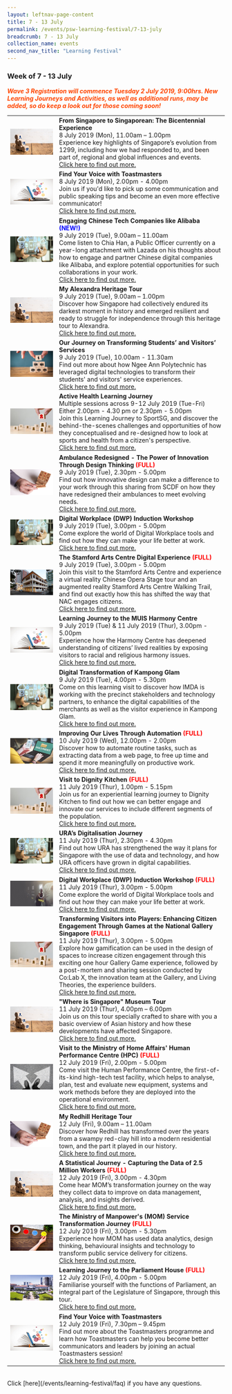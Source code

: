 ```yaml
---
layout: leftnav-page-content
title: 7 - 13 July
permalink: /events/psw-learning-festival/7-13-july
breadcrumb: 7 - 13 July
collection_name: events
second_nav_title: "Learning Festival"
---
```


<!-- 
---
layout: simple-page
title: learning festival
permalink: /learning-festival/7-13-july
breadcrumb: Learning Festival
---
-->
### Week of 7 - 13 July

<font color="orangered"><i><b>Wave 3 Registration will commence Tuesday 2 July 2019, 9:00hrs. New Learning Journeys and Activities, as well as additional runs, may be added, so do keep a look out for those coming soon!</b></i></font>

<table>         
<tr>
    <td>
      <a href="/events/learning-journeys/event-details/LJ_ BicentennialExperience"> <img src="/images/Engage%203.jpeg" /></a>
    </td>
    <td>
      <b>From Singapore to Singaporean: The Bicentennial Experience</b>
      <br>8 July 2019 (Mon), 11.00am – 1.00pm
      <br>Experience key highlights of Singapore’s evolution from 1299, including how we had responded to, and been part of, regional and global influences and events.
      <br><a href="/events/learning-journeys/event-details/LJ_ BicentennialExperience">Click here to find out more.</a>
    </td>
 </tr>
 <tr>
    <td>
      <a href="/events/learning-journeys/event-details/LA_ToastmastersVoice"> <img src="/images/SkillUp1.jpg" /></a>
    </td>
    <td>
      <b>Find Your Voice with Toastmasters</b>
      <br>8 July 2019 (Mon), 2.00pm - 4.00pm
      <br>Join us if you'd like to pick up some communication and public speaking tips and become an even more effective communicator! 
      <br><a href="/events/learning-journeys/event-details/LA_ToastmastersVoice">Click here to find out more.</a>
    </td>
  </tr>
  <tr>
    <td>
      <a href="/events/learning-journeys/event-details/LA_AlibabaEcosystem"> <img src="/images/Digital1.jpeg" /></a>
    </td>
    <td>
      <b>Engaging Chinese Tech Companies like Alibaba<font color="blue"> (NEW!)</font></b>
      <br>9 July 2019 (Tue), 9.00am – 11.00am
      <br>Come listen to Chia Han, a Public Officer currently on a year-long attachment with Lazada on his thoughts about how to engage and partner Chinese digital companies like Alibaba, and explore potential opportunities for such collaborations in your work. 
      <br><a href="/events/learning-journeys/event-details/LA_AlibabaEcosystem">Click here to find out more.</a>
    </td>
 </tr>
  <tr>
     <td>
      <a href="/events/learning-journeys/event-details/LJ_ AlexandraTour"> <img src="/images/Engage 3.jpeg" /></a>
    </td>
    <td>
      <b>My Alexandra Heritage Tour</b> 
      <br>9 July 2019 (Tue), 9.00am – 1.00pm 
      <br>Discover how Singapore had collectively endured its darkest moment in history and emerged resilient and ready to struggle for independence through this heritage tour to Alexandra.
      <br><a href="/events/learning-journeys/event-details/LJ_ AlexandraTour">Click here to find out more.</a>
    </td>
 </tr>
 <tr>   
    <td>
      <a href="/events/learning-journeys/event-details/LJ_OJoTSaVS"> <img src="/images/Engage2.jpeg" /></a>
    </td>
    <td>
      <b>Our Journey on Transforming Students’ and Visitors’ Services</b>
      <br>9 July 2019 (Tue), 10.00am - 11.30am
      <br>Find out more about how Ngee Ann Polytechnic has leveraged digital technologies to transform their students' and visitors' service experiences.
      <br><a href="/events/learning-journeys/event-details/LJ_OJoTSaVS">Click here to find out more.</a>
    </td>
  </tr>    
<tr>
	<td>
		<a href="/events/learning-journeys/event-details/LJ_ACTIVESG"> <img src="/images/Engage1.jpg" /></a>
	</td>
	<td>
		<b>Active Health Learning Journey</b> 
		<br>Multiple sessions across 9-12 July 2019 (Tue-Fri) <br>Either 2.00pm - 4.30 pm or 2.30pm - 5.00pm
		<br>Join this Learning Journey to SportSG, and discover the behind-the-scenes challenges and opportunities of how they conceptualised and re-designed how to look at sports and health from a citizen's perspective.
		<br><a href="/events/learning-journeys/event-details/LJ_ACTIVESG">Click here to find out more.</a>
	</td>
</tr>
<tr>
    <td>
      <a href="/events/learning-journeys/event-details/LJ_scdf"> <img src="/images/SkillUp2.jpg" /></a>
    </td>
    <td>
      <b>Ambulance Redesigned - The Power of Innovation Through Design Thinking<font color="red"> (FULL)</font></b>
      <br>9 July 2019 (Tue), 2.30pm - 5.00pm
      <br>Find out how innovative design can make a difference to your work through this sharing from SCDF on how they have redesigned their ambulances to meet evolving needs.
      <br><a href="/events/learning-journeys/event-details/LJ_scdf">Click here to find out more.</a>
    </td>
</tr>
<tr>
    <td>
      <a href="/events/learning-journeys/event-details/LA_DWP"> <img src="/images/Digital1.jpeg" /></a>
    </td>
    <td>
      <b>Digital Workplace (DWP) Induction Workshop</b>
      <br>9 July 2019 (Tue), 3.00pm - 5.00pm   
      <br>Come explore the world of Digital Workplace tools and find out how they can make your life better at work. 
      <br><a href="/events/learning-journeys/event-details/LA_DWP">Click here to find out more.</a>
    </td>
  </tr>
<tr>
    <td>
      <a href="/events/learning-journeys/event-details/LJ_SACDigitalExperience"> <img src="/images/NAC - Stamford Arts Centre resized.jpg" /></a>
    </td>
    <td>
      <b>The Stamford Arts Centre Digital Experience <font color="red"> (FULL) </font></b>
      <br>9 July 2019 (Tue), 3.00pm - 5.00pm
      <br>Join this visit to the Stamford Arts Centre and experience a virtual reality Chinese Opera Stage tour and an augmented reality Stamford Arts Centre Walking Trail, and find out exactly how this has shifted the way that NAC engages citizens.
      <br><a href="/events/learning-journeys/event-details/LJ_SACDigitalExperience">Click here to find out more.</a>
    </td>
  </tr>
  <tr>
    <td>
      <a href="/events/learning-journeys/event-details/LJ_VMHC"> <img src="/images/SkillUp1.jpg" /></a>
    </td>
    <td>
      <b>Learning Journey to the MUIS Harmony Centre</b>
      <br>9 July 2019 (Tue) & 11 July 2019 (Thur), 3.00pm - 5.00pm
      <br>Experience how the Harmony Centre has deepened understanding of citizens’ lived realities by exposing visitors to racial and religious harmony issues.
      <br><a href="/events/learning-journeys/event-details/LJ_VMHC">Click here to find out more.</a>
    </td>
  </tr>
  <tr>
    <td>
      <a href="/events/learning-journeys/event-details/LJ_KampongGlamDigital"> <img src="/images/Digital1.jpeg" /></a>
    </td>
    <td>
      <b>Digital Transformation of Kampong Glam</b>
      <br>9 July 2019 (Tue), 4.00pm - 5.30pm
      <br>Come on this learning visit to discover how IMDA is working with the precinct stakeholders and technology partners, to enhance the digital capabilities of the merchants as well as the visitor experience in Kampong Glam.
      <br><a href="/events/learning-journeys/event-details/LJ_KampongGlamDigital">Click here to find out more.</a>
    </td>
 </tr>
  <tr>
    <td>
      <a href="/events/learning-journeys/event-details/LA_IoLTAbGT"> <img src="/images/Digital2.jpg" /></a>
    </td>
    <td>
      <b>Improving Our Lives Through Automation <font color="red"> (FULL) </font></b>
      <br>10 July 2019 (Wed), 12.00pm - 2.00pm  
      <br>Discover how to automate routine tasks, such as extracting data from a web page, to free up time and spend it more meaningfully on productive work. 
      <br><a href="/events/learning-journeys/event-details/LA_IoLTAbGT">Click here to find out more.</a>
    </td>
  </tr>
  <tr>
    <td>
      <a href="/events/learning-journeys/event-details/LJ_DK "> <img src="/images/Engage1.jpg" /></a>
    </td>
    <td>
      <b>Visit to Dignity Kitchen<font color="red"> (FULL)</font></b>
      <br>11 July 2019 (Thur), 1.00pm - 5.15pm
      <br>Join us for an experiential learning journey to Dignity Kitchen to find out how we can better engage and innovate our services to include different segments of the population.
      <br><a href="/events/learning-journeys/event-details/LJ_DK">Click here to find out more.</a>
    </td>
  </tr>
  <tr>
    <td>
      <a href="/events/learning-journeys/event-details/LJ_URADigitalJourney"> <img src="/images/Digital1.jpeg" /></a>
    </td>
    <td>
      <b>URA’s Digitalisation Journey</b>
      <br>11 July 2019 (Thur), 2.30pm - 4.30pm  
      <br>Find out how URA has strengthened the way it plans for Singapore with the use of data and technology, and how URA officers have grown in digital capabilities.
      <br><a href="/events/learning-journeys/event-details/LJ_URADigitalJourney">Click here to find out more.</a>
    </td>
  </tr>
  <tr>
    <td>
      <a href="/events/learning-journeys/event-details/LA_DWP"> <img src="/images/Serve1.jpg" /></a>
    </td>
    <td>
      <b>Digital Workplace (DWP) Induction Workshop <font color="red"> (FULL) </font></b>
      <br>11 July 2019 (Thur), 3.00pm - 5.00pm   
      <br>Come explore the world of Digital Workplace tools and find out how they can make your life better at work. 
      <br><a href="/events/learning-journeys/event-details/LA_DWP">Click here to find out more.</a>
    </td>
  </tr>
  <tr>
    <td>
      <a href="/events/learning-journeys/event-details/LJ_NationalGalleryGamification"> <img src="/images/Engage1.jpg" /></a>
    </td>
    <td>
      <b>Transforming Visitors into Players: Enhancing Citizen Engagement Through Games at the National Gallery Singapore<font color="red"> (FULL)</font></b>
      <br>11 July 2019 (Thur), 3.00pm - 5.00pm
      <br>Explore how gamification can be used in the design of spaces to increase citizen engagement through this exciting one hour Gallery Game experience, followed by a post-mortem and sharing session conducted by Co:Lab X, the innovation team at the Gallery, and Living Theories, the experience builders.
      <br><a href="/events/learning-journeys/event-details/LJ_NationalGalleryGamification ">Click here to find out more.</a>
    </td>
</tr>
<tr>
    <td>
      <a href="/events/learning-journeys/event-details/LJ_SingaporeMuseumTour"> <img src="/images/Engage 3.jpeg" /></a>
    </td>
    <td>
      <b>"Where is Singapore" Museum Tour</b>
      <br>11 July 2019 (Thur), 4.00pm – 6.00pm
      <br>Join us on this tour specially crafted to share with you a basic overview of Asian history and how these developments have affected Singapore.
      <br><a href="/events/learning-journeys/event-details/LJ_SingaporeMuseumTour">Click here to find out more.</a>
    </td>
  </tr>
<tr>
     <td>
      <a href="/events/learning-journeys/event-details/LJ_MHAHPC"> <img src="/images/Innovate2.jpg" /></a>
    </td>
    <td>
      <b>Visit to the Ministry of Home Affairs' Human Performance Centre (HPC) <font color="red">(FULL)</font></b>
      <br>12 July 2019 (Fri), 2.00pm - 5.00pm
      <br>Come visit the Human Performance Centre, the first-of-its-kind high-tech test facility, which helps to analyse, plan, test and evaluate new equipment, systems and work methods before they are deployed into the operational environment.
      <br><a href="/events/learning-journeys/event-details/LJ_MHAHPC">Click here to find out more.</a>
    </td>
  </tr>
  <tr>
    <td>
      <a href="/events/learning-journeys/event-details/LJ_RedhillTour"> <img src="/images/SkillUp2.jpg" /></a>
    </td>
    <td>
      <b>My Redhill Heritage Tour</b> 
      <br>12 July (Fri), 9.00am – 11.00am
      <br>Discover how Redhill has transformed over the years from a swampy red-clay hill into a modern residential town, and the part it played in our history.
      <br><a href="/events/learning-journeys/event-details/LJ_RedhillTour">Click here to find out more.</a>
    </td>
</tr>
<tr>
    <td>
      <a href="/events/learning-journeys/event-details/LJ_momdata"> <img src="/images/Engage%203.jpeg" /></a>
    </td>
    <td>
      <b>A Statistical Journey - Capturing the Data of 2.5 Million Workers <font color="red"> (FULL) </font></b>
      <br>12 July 2019 (Fri), 3.00pm - 4.30pm
      <br>Come hear MOM’s transformation journey on the way they collect data to improve on data management, analysis, and insights derived. 
      <br><a href="/events/learning-journeys/event-details/LJ_momdata">Click here to find out more.</a>
    </td>
  </tr>
  <tr>
     <td>
      <a href="/events/learning-journeys/event-details/LJ_momservice"> <img src="/images/Serve3.jpg" /></a>
    </td>
    <td>
      <b>The Ministry of Manpower's (MOM) Service Transformation Journey<font color="red"> (FULL)</font></b>
      <br>12 July 2019 (Fri), 3.00pm - 5.30pm
      <br>Experience how MOM has used data analytics, design thinking, behavioural insights and technology to transform public service delivery for citizens.
      <br><a href="/events/learning-journeys/event-details/LJ_momservice">Click here to find out more.</a>
    </td>
  </tr>
  <tr>
    <td>
      <a href="/events/learning-journeys/event-details/LJ_ ParliamentHouse"> <img src="/images/Parliament House Exterior.jpg" /></a>
    </td>
    <td>
      <b>Learning Journey to the Parliament House<font color="red"> (FULL)</font></b>
      <br>12 July 2019 (Fri), 4.00pm - 5.00pm
      <br>Familiarise yourself with the functions of Parliament, an integral part of the Legislature of Singapore, through this tour.        <br><a href="/events/learning-journeys/event-details/LJ_ ParliamentHouse">Click here to find out more.</a>
    </td>
  </tr>
  <tr>
    <td>
      <a href="/events/learning-journeys/event-details/LA_ToastmastersBetterYou"> <img src="/images/SkillUp1.jpg" /></a>
    </td>
    <td>
      <b>Find Your Voice with Toastmasters</b>
      <br>12 July 2019 (Fri), 7.30pm – 9.45pm
      <br>Find out more about the Toastmasters programme and learn how Toastmasters can help you become better communicators and leaders by joining an actual Toastmasters session!
      <br><a href="/events/learning-journeys/event-details/LA_ToastmastersBetterYou">Click here to find out more.</a>
    </td>
  </tr>
</table>
<br> Click [here](/events/learning-festival/faq) if you have any questions. 
